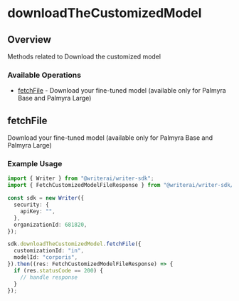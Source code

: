 # downloadTheCustomizedModel

## Overview

Methods related to Download the customized model

### Available Operations

* [fetchFile](#fetchfile) - Download your fine-tuned model (available only for Palmyra Base and Palmyra Large)

## fetchFile

Download your fine-tuned model (available only for Palmyra Base and Palmyra Large)

### Example Usage

```typescript
import { Writer } from "@writerai/writer-sdk";
import { FetchCustomizedModelFileResponse } from "@writerai/writer-sdk/dist/sdk/models/operations";

const sdk = new Writer({
  security: {
    apiKey: "",
  },
  organizationId: 681820,
});

sdk.downloadTheCustomizedModel.fetchFile({
  customizationId: "in",
  modelId: "corporis",
}).then((res: FetchCustomizedModelFileResponse) => {
  if (res.statusCode == 200) {
    // handle response
  }
});
```
